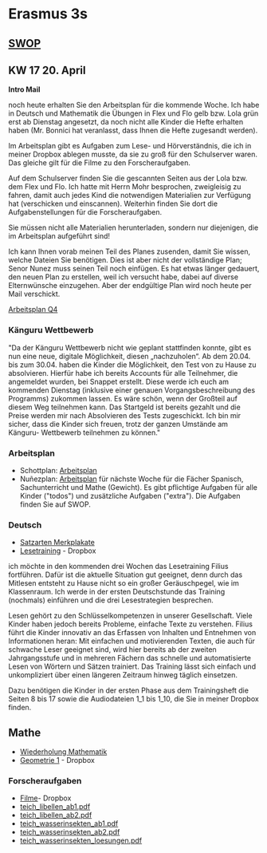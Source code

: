 # Erasmus 3s

## [SWOP](https://erasmus-frankfurt.swop.schule/schule/homework)

## KW 17 20. April

**Intro Mail**

noch heute erhalten Sie den Arbeitsplan für die kommende Woche. Ich habe in Deutsch und Mathematik die Übungen in Flex und Flo gelb bzw. Lola grün erst ab Dienstag angesetzt, da noch nicht alle Kinder die Hefte erhalten haben (Mr. Bonnici hat veranlasst, dass Ihnen die Hefte zugesandt werden).

Im Arbeitsplan gibt es Aufgaben zum Lese- und Hörverständnis, die ich in meiner Dropbox ablegen musste, da sie zu groß für den Schulserver waren. Das gleiche gilt für die Filme zu den Forscheraufgaben.

Auf dem Schulserver finden Sie die gescannten Seiten aus der Lola bzw. dem Flex und Flo. Ich hatte mit Herrn Mohr besprochen, zweigleisig zu fahren, damit auch jedes Kind die notwendigen Materialien zur Verfügung hat (verschicken und einscannen). Weiterhin finden Sie dort die Aufgabenstellungen für die Forscheraufgaben.

Sie müssen nicht alle Materialien herunterladen, sondern nur diejenigen, die im Arbeitsplan aufgeführt sind!

Ich kann Ihnen vorab meinen Teil des Planes zusenden, damit Sie wissen, welche Dateien Sie benötigen. Dies ist aber nicht der vollständige Plan; Senor Nunez muss seinen Teil noch einfügen. Es hat etwas länger gedauert, den neuen Plan zu erstellen, weil ich versucht habe, dabei auf diverse Elternwünsche einzugehen. Aber der endgültige Plan wird noch heute per Mail verschickt.

[Arbeitsplan Q4](<KW\ 17\ 20\ April/Arbeitsplan\ Q\ 4.pdf>)

### Känguru Wettbewerb

"Da der Känguru Wettbewerb nicht wie geplant stattfinden konnte, gibt es nun eine neue, digitale Möglichkeit, diesen „nachzuholen“. Ab dem 20.04. bis zum 30.04. haben die Kinder die Möglichkeit, den Test von zu Hause zu absolvieren. Hierfür habe ich bereits Accounts für alle Teilnehmer, die angemeldet wurden, bei Snappet erstellt. Diese werde ich euch am kommenden Dienstag (inklusive einer genauen Vorgangsbeschreibung des Programms) zukommen lassen. Es wäre schön, wenn der Großteil auf diesem Weg teilnehmen kann. Das Startgeld ist bereits gezahlt und die Preise werden mir nach Absolvieren des Tests zugeschickt. Ich bin mir sicher, dass die Kinder sich freuen, trotz der ganzen Umstände am Känguru- Wettbewerb teilnehmen zu können."

### Arbeitsplan
* Schottplan: [Arbeitsplan](<./KW 17 20 April/Arbeitsplan.docx>)
* Nuñezplan: [Arbeitsplan](<./KW 17 20 April/20-24 abril_wochenplan.doc>) für nächste Woche für die Fächer Spanisch, Sachunterricht und Mathe (Gewicht). Es gibt pflichtige Aufgaben für alle Kinder ("todos") und zusätzliche Aufgaben ("extra").
Die Aufgaben finden Sie auf SWOP.

### Deutsch

* [Satzarten Merkplakate](<./KW 17 20 April/Satzarten_Merkplakate.pdf>)
* [Lesetraining](https://www.dropbox.com/sh/hyf1i31gn4ermfv/AADcSQqFEzOXBDgJBjBVf-z5a?dl=0) - Dropbox


ich möchte in den kommenden drei Wochen das Lesetraining Filius fortführen. Dafür ist die aktuelle Situation gut geeignet, denn durch das Mitlesen entsteht zu Hause nicht so ein großer Geräuschpegel, wie im Klassenraum. Ich werde in der ersten Deutschstunde das Training (nochmals) einführen und die drei Lesestrategien besprechen.

Lesen gehört zu den Schlüsselkompetenzen in unserer Gesellschaft. Viele Kinder haben jedoch bereits Probleme, einfache Texte zu verstehen. Filius führt die Kinder innovativ an das Erfassen von Inhalten und Entnehmen von Informationen heran: Mit einfachen und motivierenden Texten, die auch für schwache Leser geeignet sind, wird hier bereits ab der zweiten Jahrgangsstufe und in mehreren Fächern das schnelle und automatisierte Lesen von Wörtern und Sätzen trainiert. Das Training lässt sich einfach und unkompliziert über einen längeren Zeitraum hinweg täglich einsetzen.

Dazu benötigen die Kinder in der ersten Phase aus dem Trainingsheft die Seiten 8 bis 17 sowie die Audiodateien 1_1 bis 1_10, die Sie in meiner Dropbox finden.

## Mathe

* [Wiederholung Mathematik](https://www.dropbox.com/sh/lbegywd3pyoycyj/AAClYmmy1G-MYIl4GAh8vr89a?dl=0)
* [Geometrie 1](https://www.dropbox.com/sh/av5p1k9i1ofdp6f/AADbYIWwx2iGgvEhfT4MNgAEa?dl=0) - Dropbox

### Forscheraufgaben

* [Filme](https://www.dropbox.com/sh/pcoiaw2uikc1gsh/AAAAoKdZNOdFkZj_ELRPv6Gna?dl=0)- Dropbox
* [teich_libellen_ab1.pdf](<KW\ 17\ 20\ April/Forscheraufgaben/teich_libellen_ab1.pdf>)
* [teich_libellen_ab2.pdf](<KW\ 17\ 20\ April/Forscheraufgaben/teich_libellen_ab2.pdf>)
* [teich_wasserinsekten_ab1.pdf](<KW\ 17\ 20\ April/Forscheraufgaben/teich_wasserinsekten_ab1.pdf>)
* [teich_wasserinsekten_ab2.pdf](<KW\ 17\ 20\ April/Forscheraufgaben/teich_wasserinsekten_ab2.pdf>)
* [teich_wasserinsekten_loesungen.pdf](<KW\ 17\ 20\ April/Forscheraufgaben/teich_wasserinsekten_loesungen.pdf>)